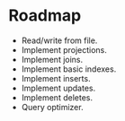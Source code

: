 # Roadmap

*   Read/write from file.
*   Implement projections.
*   Implement joins.
*   Implement basic indexes.
*   Implement inserts.
*   Implement updates.
*   Implement deletes.
*   Query optimizer.

